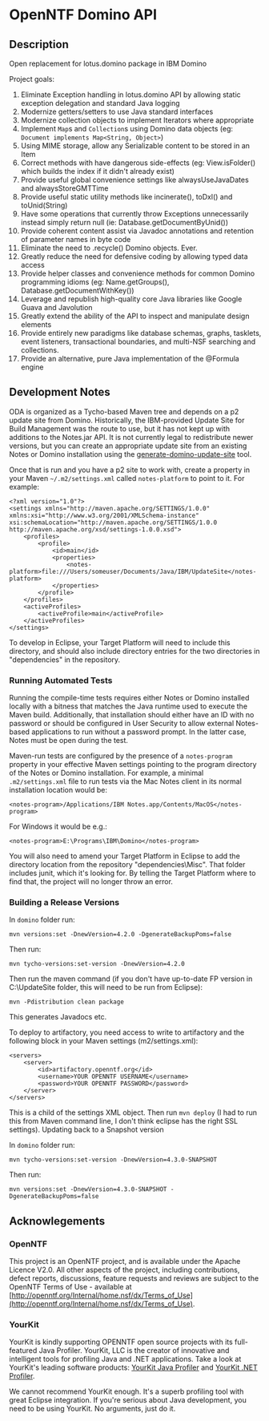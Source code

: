 # OpenNTF Domino API

## Description

Open replacement for lotus.domino package in IBM Domino

Project goals:

1. Eliminate Exception handling in lotus.domino API by allowing static exception delegation and standard Java logging
2. Modernize getters/setters to use Java standard interfaces
3. Modernize collection objects to implement Iterators where appropriate
4. Implement `Map`s and `Collection`s using Domino data objects (eg: `Document implements Map<String, Object>`)
5. Using MIME storage, allow any Serializable content to be stored in an Item
6. Correct methods with have dangerous side-effects (eg: View.isFolder() which builds the index if it didn't already exist)
7. Provide useful global convenience settings like alwaysUseJavaDates and alwaysStoreGMTTime
8. Provide useful static utility methods like incinerate(), toDxl() and toUnid(String)
9. Have some operations that currently throw Exceptions unnecessarily instead simply return null (ie: Database.getDocumentByUnid())
10. Provide coherent content assist via Javadoc annotations and retention of parameter names in byte code
11. Eliminate the need to .recycle() Domino objects. Ever.
12. Greatly reduce the need for defensive coding by allowing typed data access
13. Provide helper classes and convenience methods for common Domino programming idioms (eg: Name.getGroups(), Database.getDocumentWithKey())
14. Leverage and republish high-quality core Java libraries like Google Guava and Javolution
15. Greatly extend the ability of the API to inspect and manipulate design elements
16. Provide entirely new paradigms like database schemas, graphs, tasklets, event listeners, transactional boundaries, and multi-NSF searching and collections.
17. Provide an alternative, pure Java implementation of the @Formula engine

## Development Notes

ODA is organized as a Tycho-based Maven tree and depends on a p2 update site from Domino. Historically, the IBM-provided Update Site for Build Management was the route to use, but it has not kept up with additions to the Notes.jar API. It is not currently legal to redistribute newer versions, but you can create an appropriate update site from an existing Notes or Domino installation using the [generate-domino-update-site](https://stash.openntf.org/projects/P2T/repos/generate-domino-update-site/browse) tool.

Once that is run and you have a p2 site to work with, create a property in your Maven `~/.m2/settings.xml` called `notes-platform` to point to it. For example:

    <?xml version="1.0"?>
    <settings xmlns="http://maven.apache.org/SETTINGS/1.0.0" xmlns:xsi="http://www.w3.org/2001/XMLSchema-instance" xsi:schemaLocation="http://maven.apache.org/SETTINGS/1.0.0 http://maven.apache.org/xsd/settings-1.0.0.xsd">
        <profiles>
            <profile>
                <id>main</id>
                <properties>
                    <notes-platform>file:///Users/someuser/Documents/Java/IBM/UpdateSite</notes-platform>
                </properties>
            </profile>
        </profiles>
        <activeProfiles>
            <activeProfile>main</activeProfile>
        </activeProfiles>
    </settings>

To develop in Eclipse, your Target Platform will need to include this directory, and should also include directory entries for the two directories in "dependencies" in the repository.

### Running Automated Tests

Running the compile-time tests requires either Notes or Domino installed locally with a bitness that matches the Java runtime used to execute the Maven build. Additionally, that installation should either have an ID with no password or should be configured in User Security to allow external Notes-based applications to run without a password prompt. In the latter case, Notes must be open during the test.

Maven-run tests are configured by the presence of a `notes-program` property in your effective Maven settings pointing to the program directory of the Notes or Domino installation. For example, a minimal `.m2/settings.xml` file to run tests via the Mac Notes client in its normal installation location would be:

	<notes-program>/Applications/IBM Notes.app/Contents/MacOS</notes-program>

For Windows it would be e.g.:

	<notes-program>E:\Programs\IBM\Domino</notes-program>

You will also need to amend your Target Platform in Eclipse to add the directory location from the repository "dependencies\Misc". That folder includes junit, which it's looking for. By telling the Target Platform where to find that, the project will no longer throw an error.

### Building a Release Versions

In `domino` folder run:

	mvn versions:set -DnewVersion=4.2.0 -DgenerateBackupPoms=false

Then run:

	mvn tycho-versions:set-version -DnewVersion=4.2.0

Then run the maven command (if you don't have up-to-date FP version in C:\UpdateSite folder, this will need to be run from Eclipse):

	mvn -Pdistribution clean package

This generates Javadocs etc.

To deploy to artifactory, you need access to write to artifactory and the following block in your Maven settings (m2/settings.xml):

	<servers>
		<server>
			<id>artifactory.openntf.org</id>
			<username>YOUR OPENNTF USERNAME</username>
			<password>YOUR OPENNTF PASSWORD</password>
		</server>
	</servers>

This is a child of the settings XML object. Then run `mvn deploy` (I had to run this from Maven command line, I don't think eclipse has the right SSL settings).
Updating back to a Snapshot version

In `domino` folder run:

	mvn tycho-versions:set-version -DnewVersion=4.3.0-SNAPSHOT

Then run:

	mvn versions:set -DnewVersion=4.3.0-SNAPSHOT -DgenerateBackupPoms=false


## Acknowlegements

### OpenNTF
This project is an OpenNTF project, and is available under the Apache Licence V2.0. All other aspects of the project, including contributions, defect reports, discussions, feature requests and reviews are subject to the OpenNTF Terms of Use - available at [http://openntf.org/Internal/home.nsf/dx/Terms_of_Use](http://openntf.org/Internal/home.nsf/dx/Terms_of_Use).

### YourKit
YourKit is kindly supporting OPENNTF open source projects with its full-featured Java Profiler.
YourKit, LLC is the creator of innovative and intelligent tools for profiling
Java and .NET applications. Take a look at YourKit's leading software products:
<a href="http://www.yourkit.com/java/profiler/index.jsp">YourKit Java Profiler</a> and
<a href="http://www.yourkit.com/.net/profiler/index.jsp">YourKit .NET Profiler</a>.

We cannot recommend YourKit enough. It's a superb profiling tool with great Eclipse integration. If you're serious about Java development, you need to be using YourKit. No arguments, just do it.
